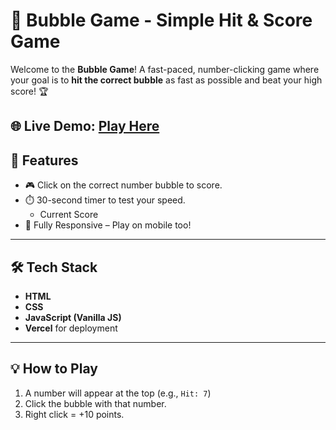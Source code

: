 # 🎯 Bubble Game - Simple Hit & Score Game

Welcome to the **Bubble Game**! A fast-paced, number-clicking game where your goal is to **hit the correct bubble** as fast as possible and beat your high score! 🏆

🌐 **Live Demo**: [Play Here](https://bubble-game-copy.vercel.app/)
---

## 🚀 Features

- 🎮 Click on the correct number bubble to score.
- ⏱️ 30-second timer to test your speed.
  - Current Score
- 📱 Fully Responsive – Play on mobile too!

---

## 🛠️ Tech Stack

- **HTML**
- **CSS**
- **JavaScript (Vanilla JS)**
- **Vercel** for deployment

---

## 💡 How to Play

1. A number will appear at the top (e.g., `Hit: 7`)
2. Click the bubble with that number.
3. Right click = +10 points.


